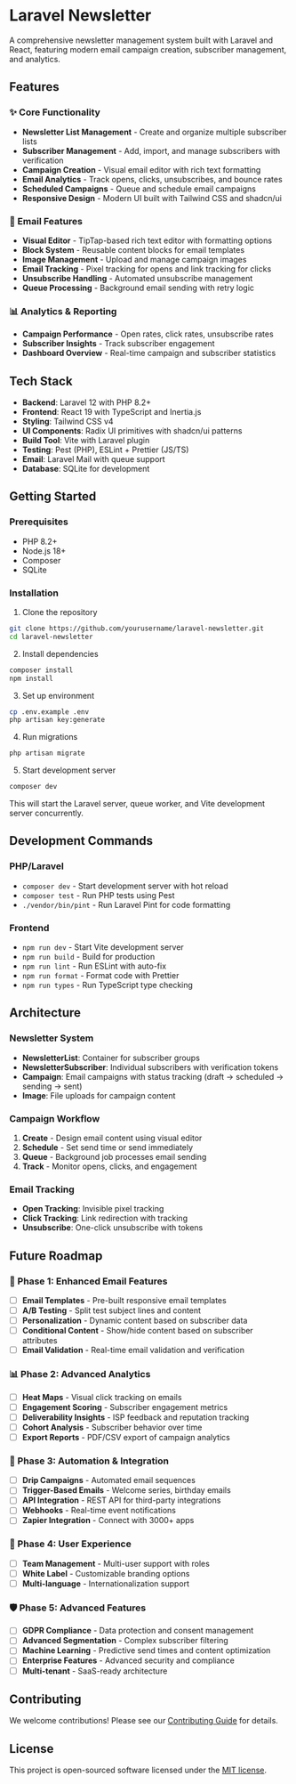 # Laravel Newsletter

A comprehensive newsletter management system built with Laravel and React, featuring modern email campaign creation, subscriber management, and analytics.

## Features

### ✨ Core Functionality
- **Newsletter List Management** - Create and organize multiple subscriber lists
- **Subscriber Management** - Add, import, and manage subscribers with verification
- **Campaign Creation** - Visual email editor with rich text formatting
- **Email Analytics** - Track opens, clicks, unsubscribes, and bounce rates
- **Scheduled Campaigns** - Queue and schedule email campaigns
- **Responsive Design** - Modern UI built with Tailwind CSS and shadcn/ui

### 📧 Email Features
- **Visual Editor** - TipTap-based rich text editor with formatting options
- **Block System** - Reusable content blocks for email templates
- **Image Management** - Upload and manage campaign images
- **Email Tracking** - Pixel tracking for opens and link tracking for clicks
- **Unsubscribe Handling** - Automated unsubscribe management
- **Queue Processing** - Background email sending with retry logic

### 📊 Analytics & Reporting
- **Campaign Performance** - Open rates, click rates, unsubscribe rates
- **Subscriber Insights** - Track subscriber engagement
- **Dashboard Overview** - Real-time campaign and subscriber statistics

## Tech Stack

- **Backend**: Laravel 12 with PHP 8.2+
- **Frontend**: React 19 with TypeScript and Inertia.js
- **Styling**: Tailwind CSS v4
- **UI Components**: Radix UI primitives with shadcn/ui patterns
- **Build Tool**: Vite with Laravel plugin
- **Testing**: Pest (PHP), ESLint + Prettier (JS/TS)
- **Email**: Laravel Mail with queue support
- **Database**: SQLite for development

## Getting Started

### Prerequisites
- PHP 8.2+
- Node.js 18+
- Composer
- SQLite

### Installation

1. Clone the repository
```bash
git clone https://github.com/yourusername/laravel-newsletter.git
cd laravel-newsletter
```

2. Install dependencies
```bash
composer install
npm install
```

3. Set up environment
```bash
cp .env.example .env
php artisan key:generate
```

4. Run migrations
```bash
php artisan migrate
```

5. Start development server
```bash
composer dev
```

This will start the Laravel server, queue worker, and Vite development server concurrently.

## Development Commands

### PHP/Laravel
- `composer dev` - Start development server with hot reload
- `composer test` - Run PHP tests using Pest
- `./vendor/bin/pint` - Run Laravel Pint for code formatting

### Frontend
- `npm run dev` - Start Vite development server
- `npm run build` - Build for production
- `npm run lint` - Run ESLint with auto-fix
- `npm run format` - Format code with Prettier
- `npm run types` - Run TypeScript type checking

## Architecture

### Newsletter System
- **NewsletterList**: Container for subscriber groups
- **NewsletterSubscriber**: Individual subscribers with verification tokens
- **Campaign**: Email campaigns with status tracking (draft → scheduled → sending → sent)
- **Image**: File uploads for campaign content

### Campaign Workflow
1. **Create** - Design email content using visual editor
2. **Schedule** - Set send time or send immediately
3. **Queue** - Background job processes email sending
4. **Track** - Monitor opens, clicks, and engagement

### Email Tracking
- **Open Tracking**: Invisible pixel tracking
- **Click Tracking**: Link redirection with tracking
- **Unsubscribe**: One-click unsubscribe with tokens

## Future Roadmap

### 🚀 Phase 1: Enhanced Email Features
- [ ] **Email Templates** - Pre-built responsive email templates
- [ ] **A/B Testing** - Split test subject lines and content
- [ ] **Personalization** - Dynamic content based on subscriber data
- [ ] **Conditional Content** - Show/hide content based on subscriber attributes
- [ ] **Email Validation** - Real-time email validation and verification

### 📊 Phase 2: Advanced Analytics
- [ ] **Heat Maps** - Visual click tracking on emails
- [ ] **Engagement Scoring** - Subscriber engagement metrics
- [ ] **Deliverability Insights** - ISP feedback and reputation tracking
- [ ] **Cohort Analysis** - Subscriber behavior over time
- [ ] **Export Reports** - PDF/CSV export of campaign analytics

### 🔧 Phase 3: Automation & Integration
- [ ] **Drip Campaigns** - Automated email sequences
- [ ] **Trigger-Based Emails** - Welcome series, birthday emails
- [ ] **API Integration** - REST API for third-party integrations
- [ ] **Webhooks** - Real-time event notifications
- [ ] **Zapier Integration** - Connect with 3000+ apps

### 📱 Phase 4: User Experience
- [ ] **Team Management** - Multi-user support with roles
- [ ] **White Label** - Customizable branding options
- [ ] **Multi-language** - Internationalization support

### 🛡️ Phase 5: Advanced Features
- [ ] **GDPR Compliance** - Data protection and consent management
- [ ] **Advanced Segmentation** - Complex subscriber filtering
- [ ] **Machine Learning** - Predictive send times and content optimization
- [ ] **Enterprise Features** - Advanced security and compliance
- [ ] **Multi-tenant** - SaaS-ready architecture

## Contributing

We welcome contributions! Please see our [Contributing Guide](CONTRIBUTING.md) for details.

## License

This project is open-sourced software licensed under the [MIT license](LICENSE).
